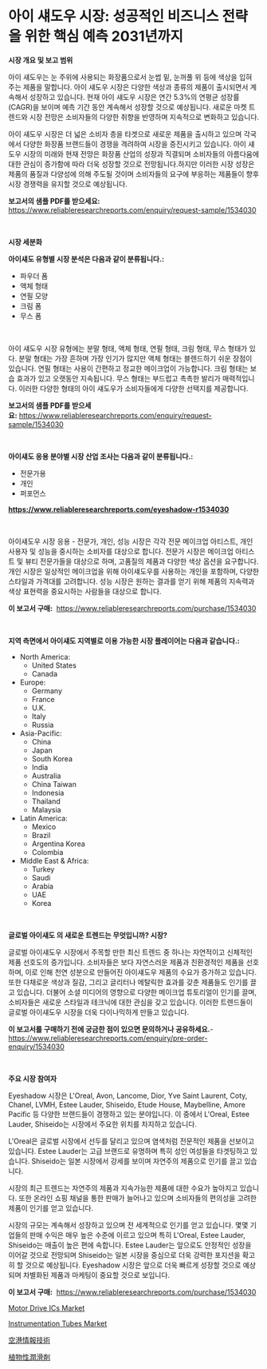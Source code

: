 <p><h1>아이 섀도우 시장: 성공적인 비즈니스 전략을 위한 핵심 예측 2031년까지</h1></p><p><strong>시장 개요 및 보고 범위</strong></p>
<p><p>아이 섀도우는 눈 주위에 사용되는 화장품으로서 눈썹 밑, 눈꺼풀 위 등에 색상을 입혀 주는 제품을 말합니다. 아이 섀도우 시장은 다양한 색상과 종류의 제품이 출시되면서 계속해서 성장하고 있습니다. 현재 아이 섀도우 시장은 연간 5.3%의 연평균 성장률(CAGR)을 보이며 예측 기간 동안 계속해서 성장할 것으로 예상됩니다. 새로운 마켓 트렌드와 시장 전망은 소비자들의 다양한 취향을 반영하며 지속적으로 변화하고 있습니다.</p><p>아이 섀도우 시장은 더 넓은 소비자 층을 타겟으로 새로운 제품을 출시하고 있으며 각국에서 다양한 화장품 브랜드들이 경쟁을 격려하여 시장을 증진시키고 있습니다. 아이 섀도우 시장의 미래와 현재 전망은 화장품 산업의 성장과 직결되며 소비자들의 아름다움에 대한 관심이 증가함에 따라 더욱 성장할 것으로 전망됩니다.하지만 이러한 시장 성장은 제품의 품질과 다양성에 의해 주도될 것이며 소비자들의 요구에 부응하는 제품들이 향후 시장 경쟁력을 유지할 것으로 예상됩니다.</p></p>
<p><strong>보고서의 샘플 PDF를 받으세요:</strong> <a href="https://www.reliableresearchreports.com/enquiry/request-sample/1534030">https://www.reliableresearchreports.com/enquiry/request-sample/1534030</a></p>
<p>&nbsp;</p>
<p><strong>시장 세분화</strong></p>
<p><strong>아이섀도 유형별 시장 분석은 다음과 같이 분류됩니다.:</strong></p>
<p><ul><li>파우더 폼</li><li>액체 형태</li><li>연필 모양</li><li>크림 폼</li><li>무스 폼</li></ul></p>
<p>&nbsp;</p>
<p><p>아이 섀도우 시장 유형에는 분말 형태, 액체 형태, 연필 형태, 크림 형태, 무스 형태가 있다. 분말 형태는 가장 흔하며 가장 인기가 많지만 액체 형태는 블렌드하기 쉬운 장점이 있습니다. 연필 형태는 사용이 간편하고 정교한 메이크업이 가능합니다. 크림 형태는 보습 효과가 있고 오랫동안 지속됩니다. 무스 형태는 부드럽고 촉촉한 발리가 매력적입니다. 이러한 다양한 형태의 아이 섀도우가 소비자들에게 다양한 선택지를 제공합니다.</p></p>
<p><strong>보고서의 샘플 PDF를 받으세요:</strong>&nbsp;<a href="https://www.reliableresearchreports.com/enquiry/request-sample/1534030">https://www.reliableresearchreports.com/enquiry/request-sample/1534030</a></p>
<p>&nbsp;</p>
<p><strong> 아이섀도 응용 분야별 시장 산업 조사는 다음과 같이 분류됩니다.:</strong></p>
<p><ul><li>전문가용</li><li>개인</li><li>퍼포먼스</li></ul></p>
<p><strong><a href="https://www.reliableresearchreports.com/eyeshadow-r1534030">https://www.reliableresearchreports.com/eyeshadow-r1534030</a></strong></p>
<p>&nbsp;</p>
<p><p>아이섀도우 시장 응용 - 전문가, 개인, 성능 시장은 각각 전문 메이크업 아티스트, 개인 사용자 및 성능을 중시하는 소비자를 대상으로 합니다. 전문가 시장은 메이크업 아티스트 및 뷰티 전문가들을 대상으로 하며, 고품질의 제품과 다양한 색상 옵션을 요구합니다. 개인 시장은 일상적인 메이크업을 위해 아이섀도우를 사용하는 개인을 포함하며, 다양한 스타일과 가격대를 고려합니다. 성능 시장은 원하는 결과를 얻기 위해 제품의 지속력과 색상 표현력을 중요시하는 사람들을 대상으로 합니다.</p></p>
<p><strong>이 보고서 구매:</strong>&nbsp; <a href="https://www.reliableresearchreports.com/purchase/1534030">https://www.reliableresearchreports.com/purchase/1534030</a></p>
<p>&nbsp;</p>
<p><strong>지역 측면에서 아이섀도 지역별로 이용 가능한 시장 플레이어는 다음과 같습니다.:</strong></p>
<p><ul>
    <li>
        North America:
        <ul>
            <li>United States</li>
            <li>Canada</li>
        </ul>
    </li>
    <li>
        Europe:
        <ul>
            <li>Germany</li>
            <li>France</li>
            <li>U.K.</li>
            <li>Italy</li>
            <li>Russia</li>
        </ul>
    </li>
    <li>
        Asia-Pacific:
        <ul>
            <li>China</li>
            <li>Japan</li>
            <li>South Korea</li>
            <li>India</li>
            <li>Australia</li>
            <li>China Taiwan</li>
            <li>Indonesia</li>
            <li>Thailand</li>
            <li>Malaysia</li>
        </ul>
    </li>
    <li>
        Latin America:
        <ul>
            <li>Mexico</li>
            <li>Brazil</li>
            <li>Argentina Korea</li>
            <li>Colombia</li>
        </ul>
    </li>
    <li>
        Middle East & Africa:
        <ul>
            <li>Turkey</li>
            <li>Saudi</li>
            <li>Arabia</li>
            <li>UAE</li>
            <li>Korea</li>
        </ul>
    </li>
    </ul></p>
<p>&nbsp;</p>
<p><strong>글로벌 아이섀도 의 새로운 트렌드는 무엇입니까? 시장?</strong></p>
<p><p>글로벌 아이섀도우 시장에서 주목할 만한 최신 트렌드 중 하나는 자연적이고 신체적인 제품 선호도의 증가입니다. 소비자들은 보다 자연스러운 제품과 친환경적인 제품을 선호하며, 이로 인해 천연 성분으로 만들어진 아이섀도우 제품의 수요가 증가하고 있습니다. 또한 다채로운 색상과 질감, 그리고 글리터나 메탈릭한 효과를 갖춘 제품들도 인기를 끌고 있습니다. 더불어 소셜 미디어의 영향으로 다양한 메이크업 튜토리얼이 인기를 끌며, 소비자들은 새로운 스타일과 테크닉에 대한 관심을 갖고 있습니다. 이러한 트렌드들이 글로벌 아이섀도우 시장을 더욱 다이나믹하게 만들고 있습니다.</p></p>
<p><strong>이 보고서를 구매하기 전에 궁금한 점이 있으면 문의하거나 공유하세요.</strong>- <a href="https://www.reliableresearchreports.com/enquiry/pre-order-enquiry/1534030">https://www.reliableresearchreports.com/enquiry/pre-order-enquiry/1534030</a></p>
<p>&nbsp;</p>
<p><strong>주요 시장 참여자</strong></p>
<p><p>Eyeshadow 시장은 L'Oreal, Avon, Lancome, Dior, Yve Saint Laurent, Coty, Chanel, LVMH, Estee Lauder, Shiseido, Etude House, Maybelline, Amore Pacific 등 다양한 브랜드들이 경쟁하고 있는 분야입니다. 이 중에서 L'Oreal, Estee Lauder, Shiseido는 시장에서 주요한 위치를 차지하고 있습니다. </p><p>L'Oreal은 글로벌 시장에서 선두를 달리고 있으며 염색처럼 전문적인 제품을 선보이고 있습니다. Estee Lauder는 고급 브랜드로 유명하며 특히 성인 여성들을 타겟팅하고 있습니다. Shiseido는 일본 시장에서 강세를 보이며 자연주의 제품으로 인기를 끌고 있습니다.</p><p>시장의 최근 트렌드는 자연주의 제품과 지속가능한 제품에 대한 수요가 높아지고 있습니다. 또한 온라인 쇼핑 채널을 통한 판매가 늘어나고 있으며 소비자들의 편의성을 고려한 제품이 인기를 얻고 있습니다.</p><p>시장의 규모는 계속해서 성장하고 있으며 전 세계적으로 인기를 얻고 있습니다. 몇몇 기업들의 판매 수익은 매우 높은 수준에 이르고 있으며 특히 L'Oreal, Estee Lauder, Shiseido는 매출이 높은 편에 속합니다. Estee Lauder는 앞으로도 안정적인 성장을 이어갈 것으로 전망되며 Shiseido는 일본 시장을 중심으로 더욱 강력한 포지션을 확고히 할 것으로 예상됩니다. Eyeshadow 시장은 앞으로 더욱 빠르게 성장할 것으로 예상되며 차별화된 제품과 마케팅이 중요할 것으로 보입니다.</p></p>
<p><strong>이 보고서 구매:</strong>&nbsp;&nbsp;<a href="https://www.reliableresearchreports.com/purchase/1534030">https://www.reliableresearchreports.com/purchase/1534030</a></p>
<p><p><a href="https://www.linkedin.com/pulse/motor-drive-ics-market-size-growing-forecasted-period-from-ft6ae?trackingId=pqAnTw8DW4wLuoV7%2BwA0Og%3D%3D">Motor Drive ICs Market</a></p><p><a href="https://www.linkedin.com/pulse/instrumentation-tubes-market-size-2024-2031-global-industrial-7qvoe?trackingId=A1nh3OmAzCOMAxfsKnjeSQ%3D%3D">Instrumentation Tubes Market</a></p><p><a href="https://github.com/laurenreichert/Market-Research-Report-List-1/blob/main/127111019220.md">空港情報技術</a></p><p><a href="https://github.com/RodHoppe07/Market-Research-Report-List-1/blob/main/882860719221.md">植物性潤滑剤</a></p></p>